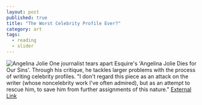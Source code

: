 ```yaml
---
layout: post
published: true
title: "The Worst Celebrity Profile Ever?"
category: art
tags: 
  - reading
  - slider
---
```


![Angelina Jolie](http://fc06.deviantart.net/fs71/f/2010/303/9/9/angelina_jolie____psd_coloring_by_gokhanz-d31tbkn.jpg)
One journalist tears apart Esquire's 'Angelina Jolie Dies for Our Sins'. Through his critique, he tackles larger problems with the process of writing celebrity profiles. "I don't regard this piece as an attack on the writer (whose noncelebrity work I've often admired), but as an attempt to rescue him, to save him from further assignments of this nature."  [External Link](http://www.slate.com/articles/life/the_spectator/2007/06/the_worst_celebrity_profile_ever_written.single.html)
